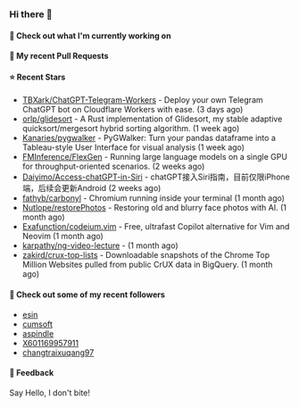 ### Hi there 👋

#### 👷 Check out what I'm currently working on

#### 🔨 My recent Pull Requests


#### ⭐ Recent Stars

- [TBXark/ChatGPT-Telegram-Workers](https://github.com/TBXark/ChatGPT-Telegram-Workers) - Deploy your own Telegram ChatGPT bot on Cloudflare Workers with ease. (3 days ago)
- [orlp/glidesort](https://github.com/orlp/glidesort) - A Rust implementation of Glidesort, my stable adaptive quicksort/mergesort hybrid sorting algorithm.  (1 week ago)
- [Kanaries/pygwalker](https://github.com/Kanaries/pygwalker) - PyGWalker: Turn your pandas dataframe into a Tableau-style User Interface for visual analysis (1 week ago)
- [FMInference/FlexGen](https://github.com/FMInference/FlexGen) - Running large language models on a single GPU for throughput-oriented scenarios. (2 weeks ago)
- [Daiyimo/Access-chatGPT-in-Siri](https://github.com/Daiyimo/Access-chatGPT-in-Siri) - chatGPT接入Siri指南，目前仅限iPhone端，后续会更新Android (2 weeks ago)
- [fathyb/carbonyl](https://github.com/fathyb/carbonyl) - Chromium running inside your terminal (1 month ago)
- [Nutlope/restorePhotos](https://github.com/Nutlope/restorePhotos) - Restoring old and blurry face photos with AI. (1 month ago)
- [Exafunction/codeium.vim](https://github.com/Exafunction/codeium.vim) - Free, ultrafast Copilot alternative for Vim and Neovim (1 month ago)
- [karpathy/ng-video-lecture](https://github.com/karpathy/ng-video-lecture) -  (1 month ago)
- [zakird/crux-top-lists](https://github.com/zakird/crux-top-lists) - Downloadable snapshots of the Chrome Top Million Websites pulled from public CrUX data in BigQuery. (1 month ago)

#### 👯 Check out some of my recent followers

- [esin](https://github.com/esin)
- [cumsoft](https://github.com/cumsoft)
- [aspindle](https://github.com/aspindle)
- [X601169957911](https://github.com/X601169957911)
- [changtraixuqang97](https://github.com/changtraixuqang97)

#### 💬 Feedback

Say Hello, I don't bite!